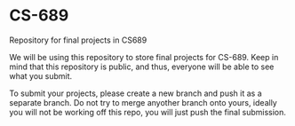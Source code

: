 # CS-689
Repository for final projects in CS689

We will be using this repository to store final projects for CS-689. 
Keep in mind that this repository is public, and thus, everyone will be able to see what you submit.

To submit your projects, please create a new branch and push it as a separate branch. Do not try to merge anyother branch onto yours, ideally you will not be working off this repo, you will just push the final submission.

